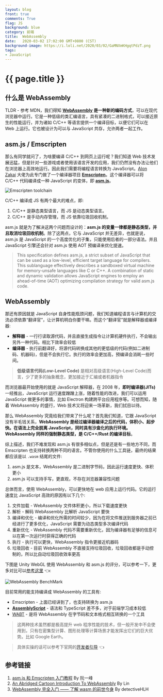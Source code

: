 ```yaml
---
layout: blog
front: true
comments: True
flag: JS
background: blue
category: 前端
title:  WebAssembly
date:   2020-03-02 17:02:00 GMT+0800 (CST)
background-image: https://i.loli.net/2020/03/02/GaMNXmKHgqtPdzT.png
tags:
- JavaScript
---
```

# {{ page.title }}

## 什么是 WebAssembly

TLDR - 参考 MDN，我们得知 [**WebAssembly**](https://developer.mozilla.org/zh-CN/docs/WebAssembly) **是一种新的编码方式**，可以在现代浏览器中运行。它是一种低级的类汇编语言，具有紧凑的二进制格式，可以接近原生的性能运行，并为诸如 C/C++ 等语言提供一个编译目标，以便它们可以在 Web 上运行。它也被设计为可以与 JavaScript 共存，允许两者一起工作。

## asm.js / Emscripten

那么有同学就问了，为啥要编译 C/C++ 到网页上运行呢？我们知道 Web 技术发展迅猛，但是针对一些游戏或者使用该语言开发的应用，我们仍然没有办法让他们在浏览器上高效地运行。因此我们需要将编程语言转换为 JavaScript。[Alon Zakai](https://github.com/kripken?tab=repositories) 大佬为此专门做了一个编译器项目 [**Emscripten**](https://emscripten.org)。这个编译器可以将 C/C++ 代码编译成一种 JavaScript 的变体，即 [**asm.js**](http://asmjs.org)。

![Emscripten toolchain](https://emscripten.org/_images/EmscriptenToolchain.png)

C/C++ 编译成 JS 有两个最大的难点，即:

1. C/C++ 是静态类型语言，而 JS 是动态类型语言。
2. C/C++ 是手动内存管理，而 JS 依靠垃圾回收机制。

asm.js 就是为了解决这两个问题而设计的：**asm.js 的变量一律都是静态类型，并且取消垃圾回收机制**。除了这两点，它与 JavaScript 并无差异，也就是说，asm.js 是 JavaScript 的一个高度优化的子集，只能使用后者的一部分语法。并且 JavaScript 引擎还会针对 asm.js 使用 AOT 预编译来优化提速。

> This specification defines asm.js, a strict subset of JavaScript that can be used as a low-level, efficient target language for compilers. This sublanguage effectively describes a sandboxed virtual machine for memory-unsafe languages like C or C++. A combination of static and dynamic validation allows JavaScript engines to employ an ahead-of-time (AOT) optimizing compilation strategy for valid asm.js code.

## WebAssembly

那还有原因就是 JavaScript 自身性能瓶颈问题，我们知道编程语言与计算机的交流必须依靠“翻译官”，让计算机明白你要干嘛。而这个“翻译官”就是解释器或编译器:

* **解释器** - 一行行读取源代码，并且直接生成指令让计算机硬件执行，不会输出另外一种代码。相比下效率会较低
* **编译器** - 执行前翻译好，将源代码转换成其他的更低级的代码(例如二进制码、机器码)，但是不会执行它。执行的效率会更加高，预编译会消耗一些时间。

> **低级语言代码(Low-Level Code)** 是相对高级语言(High-Level Code)而言，少了更多的抽象概念，更加接近于汇编或者机器指令

而浏览器最开始使用的就是 JavaScript 解释器，在 2008 年，**即时编译器(JITs)** 一经推出，JavaScript 运行速度蹭蹭上涨，随着性能的改进，我们可以运用 JavaScript 做更多的事情，比如 Electron 构建跨平台应用程序等。可想而知，随着 WebAssembly 的盛行，Web 技术又将迎来一场革新，我们拭目以待。

那么 WebAssembly 究竟给我们带来了什么呢？首先我们知道，它跟 JavaScript 没有半毛钱关系，**WebAssembly 是经过编译器编译之后的代码，体积小、起步快。在语法上完全脱离 JavaScript，同时具有沙盒化的执行环境。WebAssembly 同样的强制静态类型，是 C/C++/Rust 的编译目标**。

综上描述，我们不难发现和 asm.js 有很多相似点，但是还是有一些地方不同，而 Emscripten 也支持转换两种不同的语言。不管你使用的什么工具链，最终的结果都应该是以 `.wasm` 结尾的文件:

1. asm.js 是文本，WebAssembly 是二进制字节码，因此运行速度更快、体积更小
2. asm.js 可以支持手写，更直观，不存在浏览器兼容性问题

总体而言，使用 WebAssembly，可以更快地在 web 应用上运行代码。它的运行速度比 JavaScript 高效的原因有以下几个:

1. 文件加载 - WebAssembly 文件体积更小，所以下载速度更快
2. 解析 - 解码 WebAssembly 比解析 JavaScript 要快
3. 编译和优化 - 编译和优化所需的时间较少，因为在将文件推送到服务器之前已经进行了更多优化，JavaScript 需要为动态类型多次编译代码
4. 重新优化 - WebAssembly 代码不需要重新优化，因为编译器有足够的信息可以在第一次运行时获得正确的代码
5. 执行 - 执行可以更快，WebAssembly 指令更接近机器码
6. 垃圾回收 - 目前 WebAssembly 不直接支持垃圾回收，垃圾回收都是手动控制的，所以比自动垃圾回收效率更高

下图是 Unity WebGL 使用 WebAssembly 和 asm.js 的评分，可以参考一下，更多对比可以[参考这里](https://blogs.unity3d.com/2018/09/17/webassembly-load-times-and-performance/) 👈:

![WebAssembly BenchMark](https://blogs.unity3d.com/wp-content/uploads/2018/09/image3-2.png)

目前常用的能支持编译成 WebAssembly 的工具有:

* Emscripten - 上面已经讲到了，也支持转换为 asm.js
* [**AssemblyScript**](https://github.com/AssemblyScript/assemblyscript) - 语法和 TypeScript 差不多，对于前端学习成本较低
* [WABT](https://github.com/WebAssembly/wabt) - 是将 WebAssembly 在字节码和文本格式相互转换的一个工具

> 这两种技术虽然都是极高提升 web 程序性能的技术，但一般开发中不会使用到，只有在密集型计算、图形处理等计算场景才能发挥出它们的巨大优势。比如 Google Earth。

> 具体实操的话可以参考下官网的[开发者引导](https://www.wasm.com.cn/getting-started/developers-guide/) 👈

## 参考链接

1. [asm.js 和 Emscripten 入门教程](http://www.ruanyifeng.com/blog/2017/09/asmjs_emscripten.html) By 阮一峰
2. [An Abridged Cartoon Introduction To WebAssembly](https://www.smashingmagazine.com/2017/05/abridged-cartoon-introduction-webassembly/) By Lin
3. [WebAssembly 完全入门 —— 了解 wasm 的前世今身](https://www.cnblogs.com/detectiveHLH/p/9928915.html) By detectiveHLH

